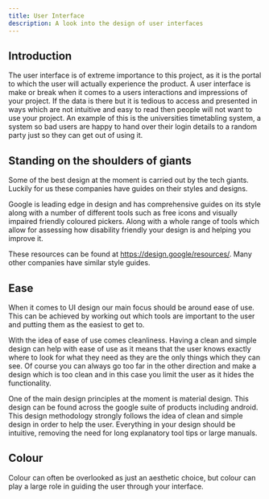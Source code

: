```yaml
---
title: User Interface
description: A look into the design of user interfaces
---
```

## Introduction

The user interface is of extreme importance to this project, as it is the portal to which the user will actually experience the product. A user interface is make or break when it comes to a users interactions and impressions of your project. If the data is there but it is tedious to access and presented in ways which are not intuitive and easy to read then people will not want to use your project. An example of this is the universities timetabling system, a system so bad users are happy to hand over their login details to a random party just so they can get out of using it.

## Standing on the shoulders of giants

Some of the best design at the moment is carried out by the tech giants. Luckily for us these companies have guides on their styles and designs.

Google is leading edge in design and has comprehensive guides on its style along with a number of different tools such as free icons and visually impaired friendly coloured pickers. Along with a whole range of tools which allow for assessing how disability friendly your design is and helping you improve it. 

These resources can be found at https://design.google/resources/. Many other companies have similar style guides.

## Ease

When it comes to UI design our main focus should be around ease of use. This can be achieved by working out which tools are important to the user and putting them as the easiest to get to.

With the idea of ease of use comes cleanliness. Having a clean and simple design can help with ease of use as it means that the user knows exactly where to look for what they need as they are the only things which they can see. Of course you can always go too far in the other direction and make a design which is too clean and in this case you limit the user as it hides the functionality. 

One of the main design principles at the moment is material design. This design can be found across the google suite of products including android. This design methodology strongly follows the idea of clean and simple design in order to help the user. Everything in your design should be intuitive, removing the need for long explanatory tool tips or large manuals.

## Colour 

Colour can often be overlooked as just an aesthetic choice, but colour can play a large role in guiding the user through your interface. 





